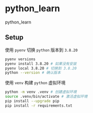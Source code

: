 # python_learn

python_learn

## Setup

使用 `pyenv` 切换 `python` 版本到 `3.8.20`

```bash
pyenv versions
pyenv install 3.8.20 # 如果没有安装
pyenv local 3.8.20 # 切换到 3.8.20
python --version # 确认版本
```

使用 `venv` 构建 `python` 虚拟环境

```bash
python -m venv .venv # 创建虚拟环境
source .venv/bin/activate # 激活虚拟环境
pip install --upgrade pip
pip install -r requirements.txt
```